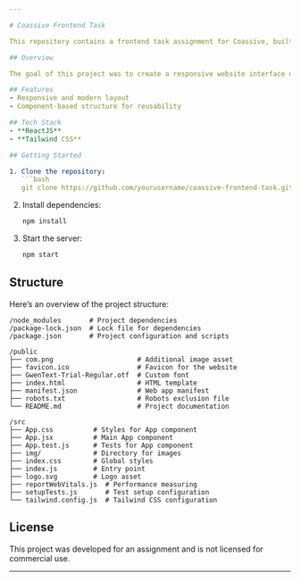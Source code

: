 ```yaml
---

# Coassive Frontend Task

This repository contains a frontend task assignment for Coassive, built using **ReactJS** and **Tailwind CSS**.

## Overview

The goal of this project was to create a responsive website interface using React for component-based development and Tailwind CSS for styling.

## Features
- Responsive and modern layout
- Component-based structure for reusability

## Tech Stack
- **ReactJS**
- **Tailwind CSS**

## Getting Started

1. Clone the repository:
   ```bash
   git clone https://github.com/yourusername/coassive-frontend-task.git
   ```
2. Install dependencies:
   ```bash
   npm install
   ```
3. Start the server:
   ```bash
   npm start
   ```

## Structure

Here’s an overview of the project structure:
```
/node_modules       # Project dependencies
/package-lock.json  # Lock file for dependencies
/package.json       # Project configuration and scripts

/public
├── com.png                     # Additional image asset
├── favicon.ico                 # Favicon for the website
├── GwenText-Trial-Regular.otf  # Custom font
├── index.html                  # HTML template
├── manifest.json               # Web app manifest
├── robots.txt                  # Robots exclusion file
└── README.md                   # Project documentation

/src
├── App.css          # Styles for App component
├── App.jsx          # Main App component
├── App.test.js      # Tests for App component
├── img/             # Directory for images
├── index.css        # Global styles
├── index.js         # Entry point
├── logo.svg         # Logo asset
├── reportWebVitals.js  # Performance measuring
├── setupTests.js       # Test setup configuration
└── tailwind.config.js  # Tailwind CSS configuration
```

## License

This project was developed for an assignment and is not licensed for commercial use.

---
```

